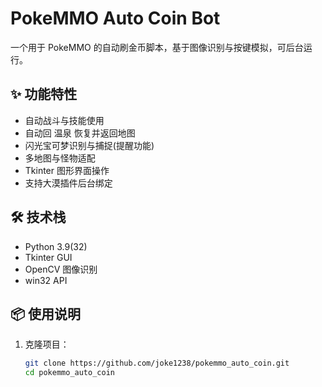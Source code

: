 # PokeMMO Auto Coin Bot

一个用于 PokeMMO 的自动刷金币脚本，基于图像识别与按键模拟，可后台运行。

## ✨ 功能特性

- 自动战斗与技能使用
- 自动回 温泉 恢复并返回地图
- 闪光宝可梦识别与捕捉(提醒功能)
- 多地图与怪物适配
- Tkinter 图形界面操作
- 支持大漠插件后台绑定

## 🛠️ 技术栈

- Python 3.9(32)
- Tkinter GUI
- OpenCV 图像识别
- win32 API

## 📦 使用说明

1. 克隆项目：
   ```bash
   git clone https://github.com/joke1238/pokemmo_auto_coin.git
   cd pokemmo_auto_coin
